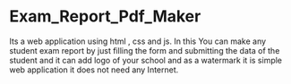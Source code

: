 # Exam_Report_Pdf_Maker
Its a web application using html , css and js. In this You can make any student exam report by just filling the form and submitting the data of the student and it can add logo of your school and as a watermark it is simple web application it does not need any Internet.
